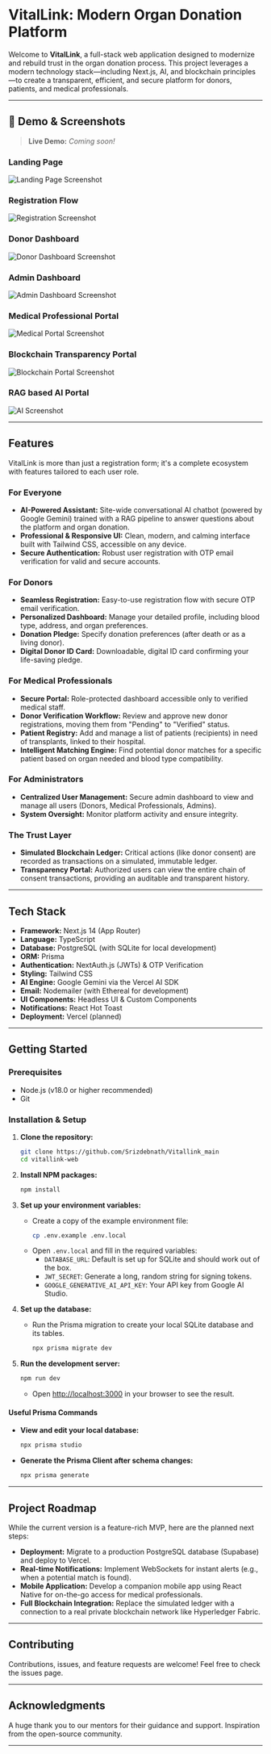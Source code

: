 
# VitalLink: Modern Organ Donation Platform

Welcome to **VitalLink**, a full-stack web application designed to modernize and rebuild trust in the organ donation process. This project leverages a modern technology stack—including Next.js, AI, and blockchain principles—to create a transparent, efficient, and secure platform for donors, patients, and medical professionals.

---

## 🚀 Demo & Screenshots

> **Live Demo:** _Coming soon!_

### Landing Page


![Landing Page Screenshot](./screenshots/landing_page.png)

### Registration Flow


![Registration Screenshot](./screenshots/registration.png)

### Donor Dashboard


![Donor Dashboard Screenshot](./screenshots/donor_dashboard.png)

### Admin Dashboard


![Admin Dashboard Screenshot](./screenshots/admin_dashboard.png)

### Medical Professional Portal


![Medical Portal Screenshot](./screenshots/medical_portal.png)

### Blockchain Transparency Portal


![Blockchain Portal Screenshot](./screenshots/blockchain.png)

### RAG based AI Portal


![AI Screenshot](./screenshots/ai.jpg)



---

## Features

VitalLink is more than just a registration form; it's a complete ecosystem with features tailored to each user role.

### For Everyone

- **AI-Powered Assistant:** Site-wide conversational AI chatbot (powered by Google Gemini) trained with a RAG pipeline to answer questions about the platform and organ donation.
- **Professional & Responsive UI:** Clean, modern, and calming interface built with Tailwind CSS, accessible on any device.
- **Secure Authentication:** Robust user registration with OTP email verification for valid and secure accounts.

### For Donors

- **Seamless Registration:** Easy-to-use registration flow with secure OTP email verification.
- **Personalized Dashboard:** Manage your detailed profile, including blood type, address, and organ preferences.
- **Donation Pledge:** Specify donation preferences (after death or as a living donor).
- **Digital Donor ID Card:** Downloadable, digital ID card confirming your life-saving pledge.

### For Medical Professionals

- **Secure Portal:** Role-protected dashboard accessible only to verified medical staff.
- **Donor Verification Workflow:** Review and approve new donor registrations, moving them from "Pending" to "Verified" status.
- **Patient Registry:** Add and manage a list of patients (recipients) in need of transplants, linked to their hospital.
- **Intelligent Matching Engine:** Find potential donor matches for a specific patient based on organ needed and blood type compatibility.

### For Administrators

- **Centralized User Management:** Secure admin dashboard to view and manage all users (Donors, Medical Professionals, Admins).
- **System Oversight:** Monitor platform activity and ensure integrity.

### The Trust Layer

- **Simulated Blockchain Ledger:** Critical actions (like donor consent) are recorded as transactions on a simulated, immutable ledger.
- **Transparency Portal:** Authorized users can view the entire chain of consent transactions, providing an auditable and transparent history.

---

## Tech Stack

- **Framework:** Next.js 14 (App Router)
- **Language:** TypeScript
- **Database:** PostgreSQL (with SQLite for local development)
- **ORM:** Prisma
- **Authentication:** NextAuth.js (JWTs) & OTP Verification
- **Styling:** Tailwind CSS
- **AI Engine:** Google Gemini via the Vercel AI SDK
- **Email:** Nodemailer (with Ethereal for development)
- **UI Components:** Headless UI & Custom Components
- **Notifications:** React Hot Toast
- **Deployment:** Vercel (planned)

---

## Getting Started

### Prerequisites

- Node.js (v18.0 or higher recommended)
- Git

### Installation & Setup

1. **Clone the repository:**
   ```sh
   git clone https://github.com/Srizdebnath/Vitallink_main
   cd vitallink-web
   ```

2. **Install NPM packages:**
   ```sh
   npm install
   ```

3. **Set up your environment variables:**
   - Create a copy of the example environment file:
     ```sh
     cp .env.example .env.local
     ```
   - Open `.env.local` and fill in the required variables:
     - `DATABASE_URL`: Default is set up for SQLite and should work out of the box.
     - `JWT_SECRET`: Generate a long, random string for signing tokens.
     - `GOOGLE_GENERATIVE_AI_API_KEY`: Your API key from Google AI Studio.

4. **Set up the database:**
   - Run the Prisma migration to create your local SQLite database and its tables.
     ```sh
     npx prisma migrate dev
     ```

5. **Run the development server:**
   ```sh
   npm run dev
   ```
   - Open [http://localhost:3000](http://localhost:3000) in your browser to see the result.

#### Useful Prisma Commands

- **View and edit your local database:**
  ```sh
  npx prisma studio
  ```
- **Generate the Prisma Client after schema changes:**
  ```sh
  npx prisma generate
  ```

---

## Project Roadmap

While the current version is a feature-rich MVP, here are the planned next steps:

- **Deployment:** Migrate to a production PostgreSQL database (Supabase) and deploy to Vercel.
- **Real-time Notifications:** Implement WebSockets for instant alerts (e.g., when a potential match is found).
- **Mobile Application:** Develop a companion mobile app using React Native for on-the-go access for medical professionals.
- **Full Blockchain Integration:** Replace the simulated ledger with a connection to a real private blockchain network like Hyperledger Fabric.

---

## Contributing

Contributions, issues, and feature requests are welcome! Feel free to check the issues page.

---

## Acknowledgments

A huge thank you to our mentors for their guidance and support. Inspiration from the open-source community.

---
